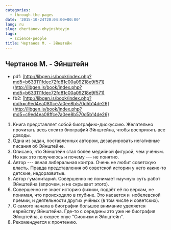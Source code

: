 ```yaml
---
categories:
  - through-the-pages
date: '2015-10-24T20:04:00+00:00'
lang: ru
slug: chertanov-ehyjnshteyjn
tags:
  - science-people
title: Чертанов М. - Эйнштейн
---
```


## Чертанов М. - Эйнштейн

- pdf: [http://libgen.is/book/index.php?md5=b633111fdec72fd81c00a09218e9f571](http://libgen.is/book/index.php?md5=b633111fdec72fd81c00a09218e9f571)
- fb2: [http://libgen.is/book/index.php?md5=c9ed4ea08ffce7a0ee8b570d5b14de26](http://libgen.is/book/index.php?md5=c9ed4ea08ffce7a0ee8b570d5b14de26)

<!--more-->

1.  Книга представляет собой биографию-дискуссию. Желательно прочитать весь спектр биографий Эйнштейна, чтобы воспринять все доводы.
2.  Одна из задач, поставленных автором, дезавуировать негативные писания об Эйнштейне.
3.  Описано, что Эйнштейн стал более медийной фигурой, чем учёным. Но как это получилось и почему --- не понятно.
4.  Автор --- явная либеральная контра. Очень не любит советскую власть. Правда представления об советской истории у него какие-то детские, недоразвитые.
5.  Автор гуманитарий. Совершенно не понимает научную суть работ Эйнштейна (впрочем, и не скрывает этого).
6.  Совершенно не знает историю физики, подаёт её по верхам, не понимая, что происходило в глубине. Это касается и  нобелевской премии, и деятельности других учёных (в том числе и советских).
7.  С самого начала в биографии большое внимание уделяется еврейству Эйнштейна. Где-то с середины это уже не биография Эйнштейна, а скорее опус "Сионизм и Эйнштейн".
8.  Рекомендуется к прочтению.
